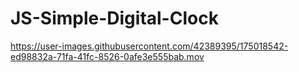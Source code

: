 # JS-Simple-Digital-Clock




https://user-images.githubusercontent.com/42389395/175018542-ed98832a-71fa-41fc-8526-0afe3e555bab.mov

